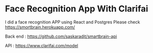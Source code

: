 # Face Recognition App With Clarifai

I did a face recognition APP using React and Postgres
Please check https://smortbrain.herokuapp.com/

Back end : https://github.com/saskaradit/smartbrain-api

API : https://www.clarifai.com/model
